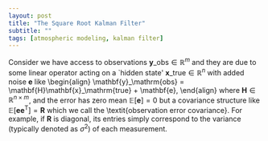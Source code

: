 ```yaml
---
layout: post
title: "The Square Root Kalman Filter"
subtitle: ""
tags: [atmospheric modeling, kalman filter]
---
```

Consider we have access to observations $\mathbf{y}\_\mathrm{obs} \in \mathbb{R}^{m}$ and they are due to some linear operator acting on a `hidden state' $\mathbf{x}\_\mathrm{true}\in\mathbb{R}^{n}$ with added noise $\mathbf{e}$ like
\begin{align}
    \mathbf{y}\_\mathrm{obs} = \mathbf{H}\mathbf{x}\_\mathrm{true} + \mathbf{e},
\end{align}
where $\mathbf{H} \in \mathbb{R}^{n\times m}$, and the error has zero mean $\mathbb{E}[\mathbf{e}]=0$ but a covariance structure like $\mathbb{E}[\mathbf{e}\mathbf{e}^{\mathsf{T}}]=\mathbf{R}$ which we call the \textit{observation error covariance}. For example, if $\mathbf{R}$ is diagonal, its entries simply correspond to the variance (typically denoted as $\sigma^2$) of each measurement.
